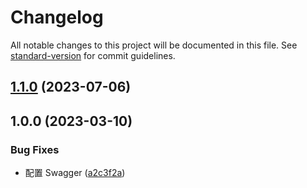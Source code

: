# Changelog

All notable changes to this project will be documented in this file. See [standard-version](https://github.com/conventional-changelog/standard-version) for commit guidelines.

## [1.1.0](https://git.toimc.com/nestjs/nestjs-template/compare/v1.0.0...v1.1.0) (2023-07-06)

## 1.0.0 (2023-03-10)


### Bug Fixes

* 配置 Swagger ([a2c3f2a](https://git.toimc.com/nestjs/nestjs-template/commit/a2c3f2ab27cca2210e58a8611653fa9ddcee36c3))
